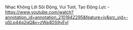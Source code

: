 Nhạc Không Lời Sôi Động, Vui Tươi, Tạo Động Lực - https://www.youtube.com/watch?annotation_id=annotation_2101842295&feature=iv&src_vid=-qSLp44q2qQ&v=zWa4DS9yEyI
